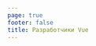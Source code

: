 ```yaml
---
page: true
footer: false
title: Разработчики Vue
---
```


<script setup>
import DeveloperLanding from './components/DeveloperLanding.vue'
</script>

<DeveloperLanding />
